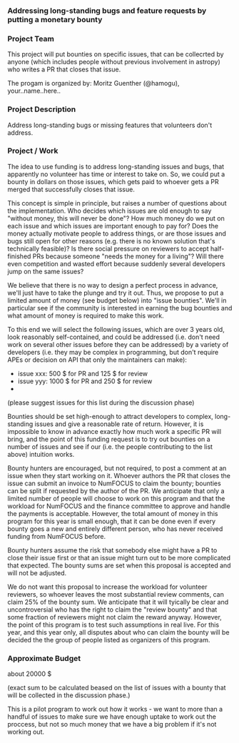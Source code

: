 ### Addressing long-standing bugs and feature requests by putting a monetary bounty

### Project Team
This project will put bounties on specific issues, that can be collecrted by anyone (which includes people without previous involvement in astropy) who writes a PR that closes that issue.

The progam is organized by: Moritz Guenther (@hamogu), your..name..here..

### Project Description
Address long-standing bugs or missing features that volunteers don't address.

### Project / Work
The idea to use funding is to address long-standing issues and bugs, that apparently no volunteer has time or interest to take on. So, we could put a bounty in dollars on those issues, which gets paid to whoever gets a PR merged that successfully closes that issue.

This concept is simple in principle, but raises a number of questions about the implementation. Who decides which issues are old enough to say "without money, this will never be done"? How much money do we put on each issue and which issues are important enough to pay for? Does the money actually motivate people to address things, or are those issues and bugs still open for other reasons (e.g. there is no known solution that's technically feasible)? Is there social pressure on reviewers to accept half-finished PRs because someone "needs the money for a living"? Will there even competition and wasted effort because suddenly several developers jump on the same issues?

We believe that there is no way to design a perfect process in advance, we'll just have to take the plunge and try it out. Thus, we propose to put a limited amount of money (see budget below) into "issue bounties".
We'll in particular see if the community is interested in earning the bug bounties and what amount of money is required to make this work.

To this end we will select the following issues, which are over 3 years old, look reasonably self-contained, and could be addressed (i.e. don't need work on several other issues before they can be addressed) by a variety of developers (i.e. they may be complex in programming, but don't require APEs or decision on API that only the maintainers can make):

- issue xxx: 500 $ for PR and 125 $ for review
- issue yyy: 1000 $ for PR and 250 $ for review
-

(please suggest issues for this list during the discussion phase)

Bounties should be set high-enough to attract developers to complex, long-standing issues and give a reasonable rate of return. However, it is impossible to know in advance exactly how much work a specific PR will bring, and the point of this funding request is to try out bounties on a number of issues and see if our (i.e. the people contributing to the list above) intuition works.

Bounty hunters are encouraged, but not required, to post a comment at an issue when they start working on it. Whoever authors the PR that closes the issue can submit an invoice to NumFOCUS to claim the bounty; bounties can be split if requested by the author of the PR.
We anticipate that only a limited number of people will choose to work on this program and that the workload for NumFOCUS and the finance committee to approve and handle the payments is acceptable. However, the total amount of money in this program for this year is small enough, that it can be done even if every bounty goes a new and entirely different person, who has never received funding from NumFOCUS before.

Bounty hunters assume the risk that somebody else might have a PR to close their issue first or that an issue might turn out to be more complicated that expected. The bounty sums are set when this proposal is accepted and will not be adjusted.

We do not want this proposal to increase the workload for volunteer reviewers, so whoever leaves the most substantial review comments, can claim 25% of the bounty sum. We anticipate that it will tyically be clear and uncontroversial who has the right to claim the "review bounty" and that some fraction of reviewers might not claim the reward anyway. However, the point of this program is to test such assumptions in real live. For this year, and this year only, all disputes about who can claim the bounty will be decided the the group of people listed as organizers of this program. 

### Approximate Budget

about 20000 $

(exact sum to be calculated beased on the list of issues with a bounty that will be collected in the discussion phase.)

This is a pilot program to work out how it works - we want to more than a handful of issues to make sure we have enough uptake to work out the proccess, but not so much money that we have a big problem if it's not working out.